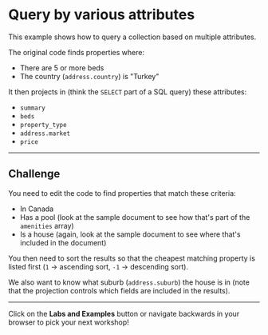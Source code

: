# Query by various attributes

This example shows how to query a collection based on multiple attributes.

The original code finds properties where:
- There are 5 or more beds
- The country (`address.country`) is "Turkey"

It then projects in (think the `SELECT` part of a SQL query) these attributes:
- `summary`
- `beds`
- `property_type`
- `address.market`
- `price`

---

## Challenge

You need to edit the code to find properties that match these criteria:
- In Canada
- Has a pool (look at the sample document to see how that's part of the `amenities` array)
- Is a house (again, look at the sample document to see where that's included in the document)

You then need to sort the results so that the cheapest matching property is listed first (`1` → ascending sort, `-1` → descending sort).

We also want to know what suburb (`address.suburb`) the house is in (note that the projection controls which fields are included in the results).

---

Click on the **Labs and Examples** button or navigate backwards in your browser to pick your next workshop!